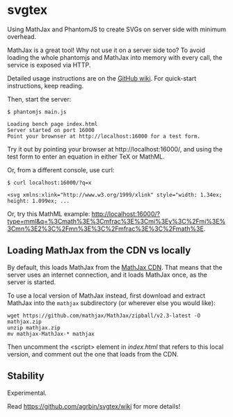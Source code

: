 svgtex
======

Using MathJax and PhantomJS to create SVGs on server side with minimum overhead.

MathJax is a great tool! Why not use it on a server side too?  To avoid loading the whole
phantomjs and MathJax into memory with every call, the service is exposed via HTTP.

Detailed usage instructions are on the [GitHub wiki](https://github.com/agrbin/svgtex/wiki).
For quick-start instructions, keep reading.


Then, start the server:

```
$ phantomjs main.js

Loading bench page index.html
Server started on port 16000
Point your brownser at http://localhost:16000 for a test form.
```

Try it out by pointing your browser at http://localhost:16000/, and using the test form
to enter an equation in either TeX or MathML.

Or, from a different console, use curl:

```
$ curl localhost:16000/?q=x

<svg xmlns:xlink="http://www.w3.org/1999/xlink" style="width: 1.34ex; height: 1.099ex; ...
```

Or, try this MathML example:
[http://localhost:16000/?type=mml&q=%3Cmath%3E%3Cmfrac%3E%3Cmi%3Ey%3C%2Fmi%3E%3Cmn%3E2%3C%2Fmn%3E%3C%2Fmfrac%3E%3C%2Fmath%3E](http://localhost:16000/?type=mml&q=%3Cmath%3E%3Cmfrac%3E%3Cmi%3Ey%3C%2Fmi%3E%3Cmn%3E2%3C%2Fmn%3E%3C%2Fmfrac%3E%3C%2Fmath%3E).


Loading MathJax from the CDN vs locally
---------------------------------------

By default, this loads MathJax from the [MathJax
CDN](http://cdn.mathjax.org/mathjax/latest/MathJax.js?config=TeX-AMS-MML_SVG).
That means that the server uses an internet connection, and it loads MathJax
once, as the server is started.

To use a local version of MathJax instead, first download and extract MathJax
into the `mathjax` subdirectory (or wherever else you would like):

```
wget https://github.com/mathjax/MathJax/zipball/v2.3-latest -O mathjax.zip
unzip mathjax.zip
mv mathjax-MathJax-* mathjax
```

Then uncomment the \<script> element in *index.html* that refers to this local version,
and comment out the one that loads from the CDN.


Stability
---------

Experimental.

Read https://github.com/agrbin/svgtex/wiki for more details!

